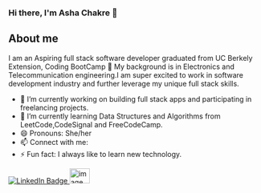 ### Hi there, I'm Asha Chakre 👋
## About me
I am an Aspiring full stack software developer graduated from UC Berkely Extension, Coding BootCamp 🎉 
My background is in Electronics and Telecommunication engineering.I am super excited to work in software development industry and further leverage my unique full stack skills.

- 🎯  I’m currently working on building full stack apps and participating in freelancing projects.
- 🌱 I’m currently learning Data Structures and Algorithms from LeetCode,CodeSignal and FreeCodeCamp.
- 😄 Pronouns: She/her
- 📫 Connect with me:
- ⚡ Fun fact: I always like to learn new technology.
<p>
<a href="https://www.linkedin.com/in/ashachakre">
    <img src="https://img.shields.io/badge/LinkedIn-blue?style=for-the-badge&logo=linkedin&logoColor=white" alt="LinkedIn Badge"/>
  </a>
 <a href="mailto:chourpagar.asha@gmail.com" target="blank"><img src="https://techcommunity.microsoft.com/t5/image/serverpage/image-id/172206i70472167E79B9D0F/image-size/large?v=v2&px=999" alt="image of an envelope" height="30" width="40" /></a>
</p>



